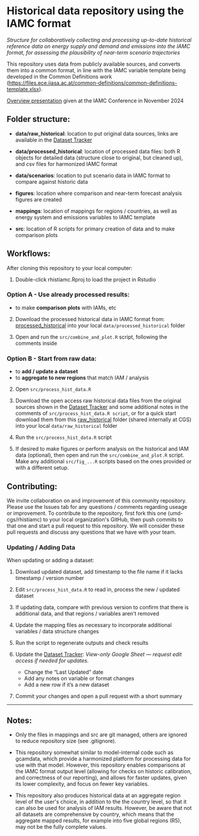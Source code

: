 # Historical data repository using the IAMC format

*Structure for collaboratively collecting and processing up-to-date historical reference data on energy supply and demand and emissions into the IAMC format, for assessing the plausibility of near-term scenario trajectories*

This repository uses data from publicly available sources, and converts them into a common format, in line with the IAMC variable template being developed in the Common Definitions work (https://files.ece.iiasa.ac.at/common-definitions/common-definitions-template.xlsx). 

[Overview presentation](https://docs.google.com/presentation/d/11v2VsqhGYUi_FiGnaTh6nX_JylEhmXHu?rtpof=true&usp=drive_fs) given at the IAMC Conference in November 2024

## Folder structure:

- **data/raw_historical**: location to put original data sources, links are available in the [Dataset Tracker](https://docs.google.com/spreadsheets/d/1ZcuLWFAPcPumLa3p5A3jvaRGcuUG5gHVOVDiupuJ36U/edit?usp=sharing)

- **data/processed_historical**: location of processed data files: both R objects for detailed data (structure close to original, but cleaned up), and csv files for harmonized IAMC format

- **data/scenarios**: location to put scenario data in IAMC format to compare against historic data

- **figures**: location where comparison and near-term forecast analysis figures are created

- **mappings**: location of mappings for regions / countries, as well as energy system and emissions variables to IAMC template

- **src**: location of R scripts for primary creation of data and to make comparison plots



## Workflows:

After cloning this repository to your local computer:

1. Double-click rhistiamc.Rproj to load the project in Rstudio 

### Option A - Use already processed results:
- to make **comparison plots** with IAMs, etc

2. Download the processed historical data in IAMC format from: [processed_historical](https://drive.google.com/open?id=1dvOgPsSDInEo4KnLajaYP3c-7I6f5ZTd&usp=drive_fs) 
into your local ```data/processed_historical``` folder

3. Open and run the ```src/combine_and_plot.R``` script, following the comments inside 

### Option B - Start from raw data: 
- to **add / update a dataset**
- to **aggregate to new regions** that match IAM / analysis 

2. Open ```src/process_hist_data.R```

3. Download the open access raw historical data files from the original sources shown in the [Dataset Tracker](https://docs.google.com/spreadsheets/d/1ZcuLWFAPcPumLa3p5A3jvaRGcuUG5gHVOVDiupuJ36U/edit?usp=sharing) and some additional notes in the comments of ```src/process_hist_data.R script```, 
or for a quick start download them from this [raw_historical](https://drive.google.com/drive/folders/1mGYipWX2EEYgQzcLunJbPD8vCxFknQfK?usp=sharing) folder (shared internally at CGS) into your local ```data/raw_historical``` folder

4. Run the ```src/process_hist_data.R``` script

5. If desired to make figures or perform analysis on the historical and IAM data (optional), then open and run the ```src/combine_and_plot.R``` script.
Make any additional ```src/fig_...R``` scripts based on the ones provided or with a different setup.  

## Contributing:

We invite collaboration on and improvement of this community repository. Please use the Issues tab for any questions / comments regarding useage or improvement. To contribute to the repository, first fork this one (umd-cgs/rhistiamc) to your local organization's GitHub, then push commits to that one and start a pull request to this repository. We will consider these pull requests and discuss any questions that we have with your team. 

### Updating / Adding Data

When updating or adding a dataset:

1. Download updated dataset, add timestamp to the file name if it lacks timestamp / version number
   
2. Edit `src/process_hist_data.R` to read in, process the new / updated dataset

3. If updating data, compare with previous version to confirm that there is additional data, and that regions / variables aren't removed

4. Update the mapping files as necessary to incorporate additional variables / data structure changes

5. Run the script to regenerate outputs and check results

6. Update the [Dataset Tracker](https://docs.google.com/spreadsheets/d/1ZcuLWFAPcPumLa3p5A3jvaRGcuUG5gHVOVDiupuJ36U/edit?usp=sharing):
*View-only Google Sheet — request edit access if needed for updates.*
   - Change the “Last Updated” date
   - Add any notes on variable or format changes
   - Add a new row if it’s a new dataset

7. Commit your changes and open a pull request with a short summary

---

## Notes: 
- Only the files in mappings and src are git managed, others are ignored to reduce repository size (see .gitignore).

- This repository somewhat similar to model-internal code such as gcamdata, which provide a harmonized platform for processing data for use with that model. However, this repository enables comparisons at the IAMC format output level (allowing for checks on historic calibration, and correctness of our reporting), and allows for faster updates, given its lower complexity, and focus on fewer key variables.

- This repository also produces historical data at an aggregate region level of the user's choice, in addition to the the country level, so that it can also be used for analysis of IAM results. However, be aware that not all datasets are comprehensive by country, which means that the aggregate mapped results, for example into five global regions (R5), may not be the fully complete values. 


